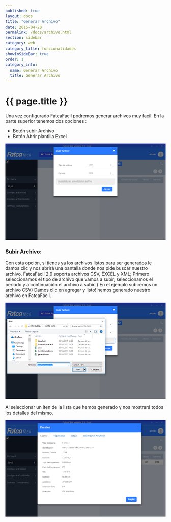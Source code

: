 ```yaml
--- 
published: true 
layout: docs 
title: "Generar Archivo" 
date: 2015-04-20 
permalink: /docs/archivo.html 
section: sidebar
category: web 
category_title: funcionalidades 
showInSideBar: true
order: 1
category_info:
  name: Generar Archivo
  title: Generar Archivo
---
```



<h1 class="down">{{ page.title }}</h1>

Una vez configurado FatcaFacil podremos generar archivos muy facil.
En la parte superior tenemos dos opciones :

<ul class="distancia">
<li>Botón subir Archivo</li>
<li>Botón Abrir plantilla Excel</li>
</ul>
<div class="cleaning img-top code">
  <img src="/assets/images/12.png">
</div>

<h3>Subir Archivo:</h3>

Con esta opción, si tienes ya los archivos listos para ser generados le damos clic y nos abrirá una pantalla donde nos pide buscar nuestro archivo.
FatcaFácil 2.9 soporta archivos CSV, EXCEL y XML; 
Primero seleccionamos el tipo de archivo que vamos a subir, seleccionamos el periodo y a continuación el archivo a subir. ( En el ejemplo subiremos un archivo CSV)
Damos clic en agregar y listo! hemos generado nuestro archivo en FatcaFácil.

<div class="cleaning img-top code">
  <img src="/assets/images/13.png">
</div>

Al seleccionar un iten de la lista que hemos generado y nos mostrará todos los detalles del mismo.

<div class="cleaning img-top code">
  <img src="/assets/images/14.png">
</div>